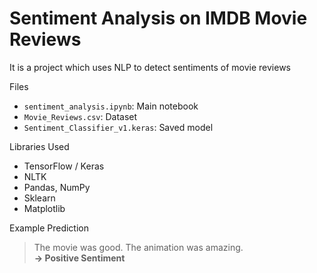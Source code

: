 # Sentiment Analysis on IMDB Movie Reviews

It is a project which uses NLP to detect sentiments of movie reviews

Files
- `sentiment_analysis.ipynb`: Main notebook
- `Movie_Reviews.csv`: Dataset
- `Sentiment_Classifier_v1.keras`: Saved model

 Libraries Used
- TensorFlow / Keras
- NLTK
- Pandas, NumPy
- Sklearn
- Matplotlib

 Example Prediction
> The movie was good. The animation was amazing.  
**→ Positive Sentiment**
